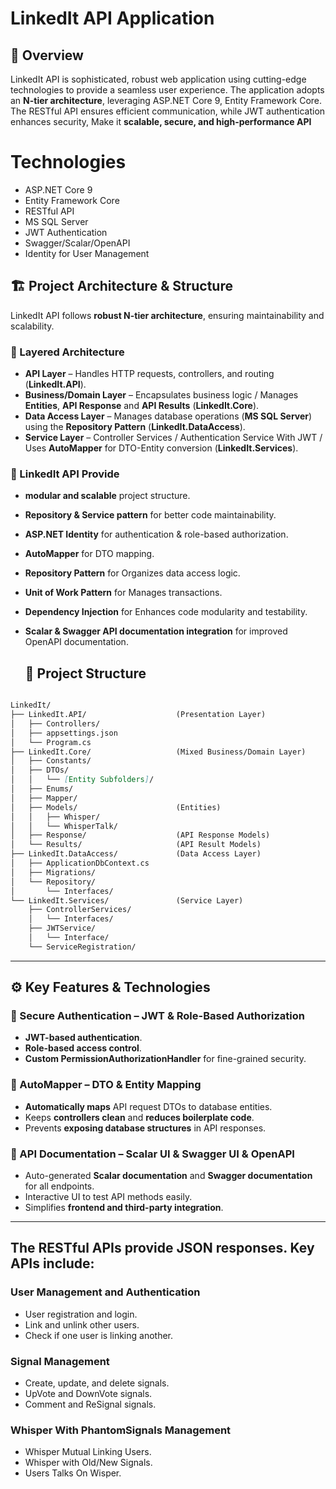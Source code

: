 # LinkedIt API Application

## 📌 Overview
LinkedIt API is sophisticated, robust web application using cutting-edge technologies to provide a seamless user experience. The application adopts an **N-tier architecture**, leveraging ASP.NET Core 9, Entity Framework Core. The RESTful API ensures efficient communication, while JWT authentication enhances security, Make it **scalable, secure, and high-performance API** 

# Technologies
* ASP.NET Core 9
* Entity Framework Core
* RESTful API
* MS SQL Server
* JWT Authentication
* Swagger/Scalar/OpenAPI
* Identity for User Management

## 🏗 Project Architecture & Structure
LinkedIt API follows **robust N-tier architecture**, ensuring maintainability and scalability.

### **🔹 Layered Architecture**
- **API Layer** – Handles HTTP requests, controllers, and routing (**LinkedIt.API**).
- **Business/Domain Layer** – Encapsulates business logic / Manages **Entities**, **API Response** and **API Results** (**LinkedIt.Core**).
- **Data Access Layer** – Manages database operations (**MS SQL Server**) using the **Repository Pattern** (**LinkedIt.DataAccess**).
- **Service Layer** – Controller Services / Authentication Service With JWT / Uses **AutoMapper** for DTO-Entity conversion (**LinkedIt.Services**).

### **🔹 LinkedIt API Provide**
- **modular and scalable** project structure.  
- **Repository & Service pattern** for better code maintainability.  
- **ASP.NET Identity** for authentication & role-based authorization.  
- **AutoMapper** for DTO mapping.  
- **Repository Pattern** for Organizes data access logic.
- **Unit of Work Pattern** for Manages transactions.
- **Dependency Injection** for Enhances code modularity and testability.
- **Scalar & Swagger API documentation integration** for improved OpenAPI documentation.  

  ## 📂 Project Structure
```md

LinkedIt/
├── LinkedIt.API/                    (Presentation Layer)
│   ├── Controllers/
│   ├── appsettings.json
│   └── Program.cs
├── LinkedIt.Core/                   (Mixed Business/Domain Layer)
│   ├── Constants/
│   ├── DTOs/
│   │   └── [Entity Subfolders]/
│   ├── Enums/
│   ├── Mapper/
│   ├── Models/                      (Entities)
│   │   ├── Whisper/
│   │   └── WhisperTalk/
│   ├── Response/                    (API Response Models)
│   └── Results/                     (API Result Models)
├── LinkedIt.DataAccess/             (Data Access Layer)
│   ├── ApplicationDbContext.cs
│   ├── Migrations/
│   └── Repository/
│       └── Interfaces/
└── LinkedIt.Services/               (Service Layer)
    ├── ControllerServices/
    │   └── Interfaces/
    ├── JWTService/
    │   └── Interface/
    └── ServiceRegistration/
```

---

## **⚙ Key Features & Technologies**

### **🔐 Secure Authentication – JWT & Role-Based Authorization**
- **JWT-based authentication**.
- **Role-based access control**.
- **Custom PermissionAuthorizationHandler** for fine-grained security.

### **🔄 AutoMapper – DTO & Entity Mapping**
- **Automatically maps** API request DTOs to database entities.
- Keeps **controllers clean** and **reduces boilerplate code**.
- Prevents **exposing database structures** in API responses.

### **📑 API Documentation – Scalar UI & Swagger UI & OpenAPI**
- Auto-generated **Scalar documentation** and **Swagger documentation** for all endpoints.
- Interactive UI to test API methods easily.
- Simplifies **frontend and third-party integration**.
  
---

## The RESTful APIs provide JSON responses. Key APIs include:

### User Management and Authentication
* User registration and login.
* Link and unlink other users.
* Check if one user is linking another.

### Signal Management
* Create, update, and delete signals.
* UpVote and DownVote signals.
* Comment and ReSignal signals.

### Whisper With PhantomSignals Management
* Whisper Mutual Linking Users.
* Whisper with Old/New Signals.
* Users Talks On Wisper.




